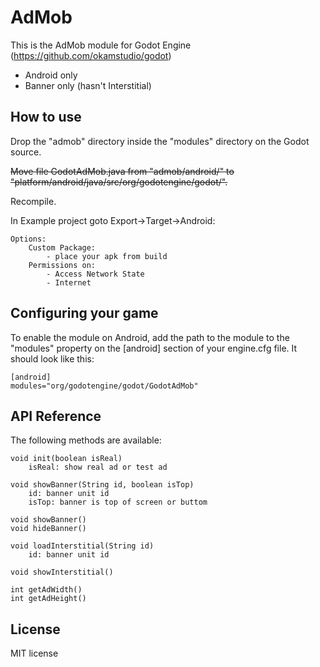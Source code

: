 AdMob
=====
This is the AdMob module for Godot Engine (https://github.com/okamstudio/godot)
- Android only
- Banner only (hasn't Interstitial)
 
How to use
----------
Drop the "admob" directory inside the "modules" directory on the Godot source.

~~Move file GodotAdMob.java from "admob/android/" to "platform/android/java/src/org/godotengine/godot/".~~

Recompile.


In Example project goto Export->Target->Android:

	Options:
		Custom Package:
			- place your apk from build
		Permissions on:
			- Access Network State
			- Internet

Configuring your game
---------------------

To enable the module on Android, add the path to the module to the "modules" property on the [android] section of your engine.cfg file. It should look like this:

	[android]
	modules="org/godotengine/godot/GodotAdMob"

API Reference
-------------

The following methods are available:

	void init(boolean isReal)
		isReal: show real ad or test ad
	
	void showBanner(String id, boolean isTop)
		id: banner unit id
		isTop: banner is top of screen or buttom
	
	void showBanner()
	void hideBanner()

	void loadInterstitial(String id)
		id: banner unit id

	void showInterstitial()

	int getAdWidth()
	int getAdHeight()

License
-------------
MIT license
	

